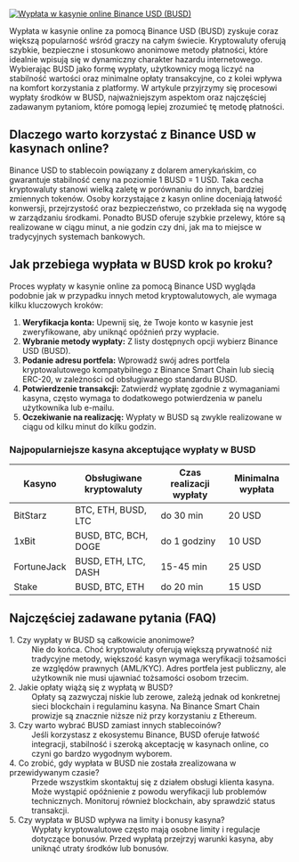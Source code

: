 [![Wypłata w kasynie online Binance USD (BUSD)](https://123-caf.pages.dev/gitsignup.png)](https://vrmoo.ru/Bt82HjjY)

<p>Wypłata w kasynie online za pomocą Binance USD (BUSD) zyskuje coraz większą popularność wśród graczy na całym świecie. Kryptowaluty oferują szybkie, bezpieczne i stosunkowo anonimowe metody płatności, które idealnie wpisują się w dynamiczny charakter hazardu internetowego. Wybierając BUSD jako formę wypłaty, użytkownicy mogą liczyć na stabilność wartości oraz minimalne opłaty transakcyjne, co z kolei wpływa na komfort korzystania z platformy. W artykule przyjrzymy się procesowi wypłaty środków w BUSD, najważniejszym aspektom oraz najczęściej zadawanym pytaniom, które pomogą lepiej zrozumieć tę metodę płatności.</p>  <h2>Dlaczego warto korzystać z Binance USD w kasynach online?</h2> <p>Binance USD to stablecoin powiązany z dolarem amerykańskim, co gwarantuje stabilność ceny na poziomie 1 BUSD = 1 USD. Taka cecha kryptowaluty stanowi wielką zaletę w porównaniu do innych, bardziej zmiennych tokenów. Osoby korzystające z kasyn online doceniają łatwość konwersji, przejrzystość oraz bezpieczeństwo, co przekłada się na wygodę w zarządzaniu środkami. Ponadto BUSD oferuje szybkie przelewy, które są realizowane w ciągu minut, a nie godzin czy dni, jak ma to miejsce w tradycyjnych systemach bankowych.</p>  <h2>Jak przebiega wypłata w BUSD krok po kroku?</h2> <p>Proces wypłaty w kasynie online za pomocą Binance USD wygląda podobnie jak w przypadku innych metod kryptowalutowych, ale wymaga kilku kluczowych kroków:</p> <ol> <li><strong>Weryfikacja konta:</strong> Upewnij się, że Twoje konto w kasynie jest zweryfikowane, aby uniknąć opóźnień przy wypłacie.</li> <li><strong>Wybranie metody wypłaty:</strong> Z listy dostępnych opcji wybierz Binance USD (BUSD).</li> <li><strong>Podanie adresu portfela:</strong> Wprowadź swój adres portfela kryptowalutowego kompatybilnego z Binance Smart Chain lub siecią ERC-20, w zależności od obsługiwanego standardu BUSD.</li> <li><strong>Potwierdzenie transakcji:</strong> Zatwierdź wypłatę zgodnie z wymaganiami kasyna, często wymaga to dodatkowego potwierdzenia w panelu użytkownika lub e-mailu.</li> <li><strong>Oczekiwanie na realizację:</strong> Wypłaty w BUSD są zwykle realizowane w ciągu od kilku minut do kilku godzin.</li> </ol>  <h3>Najpopularniejsze kasyna akceptujące wypłaty w BUSD</h3> <table> <thead> <tr> <th>Kasyno</th> <th>Obsługiwane kryptowaluty</th> <th>Czas realizacji wypłaty</th> <th>Minimalna wypłata</th> </tr> </thead> <tbody> <tr> <td>BitStarz</td> <td>BTC, ETH, BUSD, LTC</td> <td>do 30 min</td> <td>20 USD</td> </tr> <tr> <td>1xBit</td> <td>BUSD, BTC, BCH, DOGE</td> <td>do 1 godziny</td> <td>10 USD</td> </tr> <tr> <td>FortuneJack</td> <td>BUSD, ETH, LTC, DASH</td> <td>15-45 min</td> <td>25 USD</td> </tr> <tr> <td>Stake</td> <td>BUSD, BTC, ETH</td> <td>do 20 min</td> <td>15 USD</td> </tr> </tbody> </table>  <h2>Najczęściej zadawane pytania (FAQ)</h2> <dl> <dt>1. Czy wypłaty w BUSD są całkowicie anonimowe?</dt> <dd>Nie do końca. Choć kryptowaluty oferują większą prywatność niż tradycyjne metody, większość kasyn wymaga weryfikacji tożsamości ze względów prawnych (AML/KYC). Adres portfela jest publiczny, ale użytkownik nie musi ujawniać tożsamości osobom trzecim.</dd>  <dt>2. Jakie opłaty wiążą się z wypłatą w BUSD?</dt> <dd>Opłaty są zazwyczaj niskie lub zerowe, zależą jednak od konkretnej sieci blockchain i regulaminu kasyna. Na Binance Smart Chain prowizje są znacznie niższe niż przy korzystaniu z Ethereum.</dd>  <dt>3. Czy warto wybrać BUSD zamiast innych stablecoinów?</dt> <dd>Jeśli korzystasz z ekosystemu Binance, BUSD oferuje łatwość integracji, stabilność i szeroką akceptację w kasynach online, co czyni go bardzo wygodnym wyborem.</dd>  <dt>4. Co zrobić, gdy wypłata w BUSD nie została zrealizowana w przewidywanym czasie?</dt> <dd>Przede wszystkim skontaktuj się z działem obsługi klienta kasyna. Może wystąpić opóźnienie z powodu weryfikacji lub problemów technicznych. Monitoruj również blockchain, aby sprawdzić status transakcji.</dd>  <dt>5. Czy wypłata w BUSD wpływa na limity i bonusy kasyna?</dt> <dd>Wypłaty kryptowalutowe często mają osobne limity i regulacje dotyczące bonusów. Przed wypłatą przejrzyj warunki kasyna, aby uniknąć utraty środków lub bonusów.</dd> </dl>